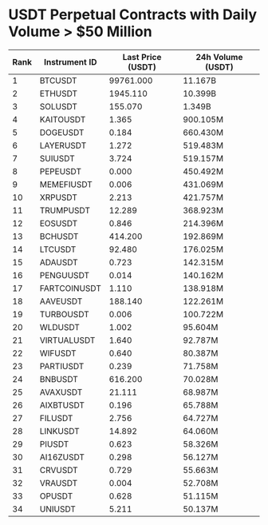 # USDT Perpetual Contracts with Daily Volume > $50 Million

| Rank | Instrument ID | Last Price (USDT) | 24h Volume (USDT) |
|------|---------------|-------------------|-------------------|
| 1 | BTCUSDT | 99761.000 | 11.167B |
| 2 | ETHUSDT | 1945.110 | 10.399B |
| 3 | SOLUSDT | 155.070 | 1.349B |
| 4 | KAITOUSDT | 1.365 | 900.105M |
| 5 | DOGEUSDT | 0.184 | 660.430M |
| 6 | LAYERUSDT | 1.272 | 519.483M |
| 7 | SUIUSDT | 3.724 | 519.157M |
| 8 | PEPEUSDT | 0.000 | 450.492M |
| 9 | MEMEFIUSDT | 0.006 | 431.069M |
| 10 | XRPUSDT | 2.213 | 421.757M |
| 11 | TRUMPUSDT | 12.289 | 368.923M |
| 12 | EOSUSDT | 0.846 | 214.396M |
| 13 | BCHUSDT | 414.200 | 192.869M |
| 14 | LTCUSDT | 92.480 | 176.025M |
| 15 | ADAUSDT | 0.723 | 142.315M |
| 16 | PENGUUSDT | 0.014 | 140.162M |
| 17 | FARTCOINUSDT | 1.110 | 138.918M |
| 18 | AAVEUSDT | 188.140 | 122.261M |
| 19 | TURBOUSDT | 0.006 | 100.722M |
| 20 | WLDUSDT | 1.002 | 95.604M |
| 21 | VIRTUALUSDT | 1.640 | 92.787M |
| 22 | WIFUSDT | 0.640 | 80.387M |
| 23 | PARTIUSDT | 0.239 | 71.758M |
| 24 | BNBUSDT | 616.200 | 70.028M |
| 25 | AVAXUSDT | 21.111 | 68.987M |
| 26 | AIXBTUSDT | 0.196 | 65.788M |
| 27 | FILUSDT | 2.756 | 64.727M |
| 28 | LINKUSDT | 14.892 | 64.060M |
| 29 | PIUSDT | 0.623 | 58.326M |
| 30 | AI16ZUSDT | 0.298 | 56.127M |
| 31 | CRVUSDT | 0.729 | 55.663M |
| 32 | VRAUSDT | 0.004 | 52.708M |
| 33 | OPUSDT | 0.628 | 51.115M |
| 34 | UNIUSDT | 5.211 | 50.137M |
